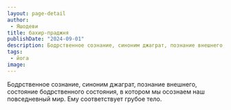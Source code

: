 ```yaml
---
layout: page-detail
author:
 - Яшодеви
title: бахир-праджня
publishDate: "2024-09-01"
description: Бодрственное сознание, синоним джаграт, познание внешнего, состояние бодрственного состояния, в котором мы осознаем наш повседневный мир. Ему соответствует грубое тело.
tags:
 - йога
image: 
---
```


Бодрственное сознание, синоним джаграт, познание внешнего, состояние бодрственного состояния, в котором мы осознаем наш повседневный мир. Ему соответствует грубое тело.

